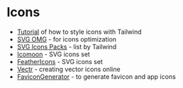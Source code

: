 # Icons

- [Tutorial](https://tailwindcss.com/course/working-with-svg-icons/#app) of how to style icons with Tailwind
- [SVG OMG](https://jakearchibald.github.io/svgomg/) - for icons optimization
- [SVG Icons Packs](https://tailwindcss.com/resources/) - list by Tailwind
- [Icomoon](https://icomoon.io/) - SVG icons set
- [FeatherIcons](https://feathericons.com/) - SVG icons set
- [Vectr](https://vectr.com/) - creating vector icons online
- [FaviconGenerator](https://realfavicongenerator.net/) - to generate favicon and app icons
